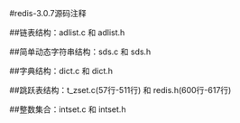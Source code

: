 #redis-3.0.7源码注释

##链表结构：adlist.c 和 adlist.h

##简单动态字符串结构：sds.c 和 sds.h

##字典结构：dict.c 和 dict.h

##跳跃表结构：t_zset.c(57行-511行) 和 redis.h(600行-617行)

##整数集合：intset.c 和 intset.h
